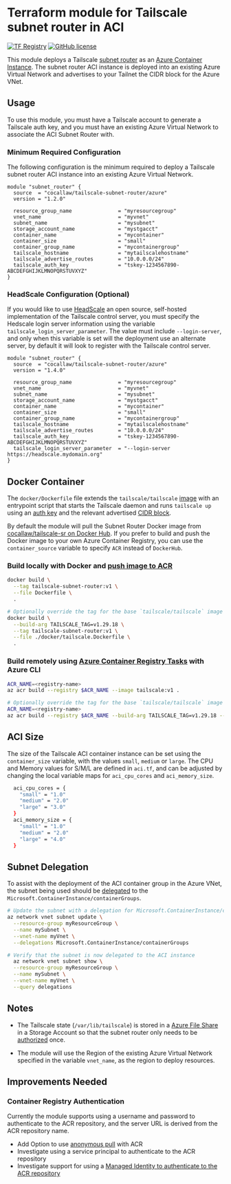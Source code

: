 # Terraform module for Tailscale subnet router in ACI
[![TF Registry](https://img.shields.io/badge/terraform-registry-blue.svg)](https://registry.terraform.io/modules/cocallaw/tailscale-subnet-router/azure/)
[![GitHub license](https://img.shields.io/github/license/cocallaw/terraform-azure-tailscale-subnet-router?color=orange)](https://github.com/cocallaw/terraform-azure-tailscale-subnet-router/blob/main/LICENSE)

This module deploys a Tailscale [subnet router][1] as an [Azure Container Instance][2]. The subnet router ACI instance is deployed into an existing Azure Virtual Network and advertises to your Tailnet the CIDR block for the Azure VNet.

## Usage
To use this module, you must have a Tailscale account to generate a Tailscale auth key, and you must have an existing Azure Virtual Network to associate the ACI Subnet Router with.

### Minimum Required Configuration
The following configuration is the minimum required to deploy a Tailscale subnet router ACI instance into an existing Azure Virtual Network.

```hcl
module "subnet_router" {
  source  = "cocallaw/tailscale-subnet-router/azure"
  version = "1.2.0"

  resource_group_name               = "myresourcegroup"
  vnet_name                         = "myvnet"
  subnet_name                       = "mysubnet"
  storage_account_name              = "mystgacct"
  container_name                    = "mycontainer"
  container_size                    = "small"
  container_group_name              = "mycontainergroup"
  tailscale_hostname                = "mytailscalehostname"
  tailscale_advertise_routes        = "10.0.0.0/24"
  tailscale_auth_key                = "tskey-1234567890-ABCDEFGHIJKLMNOPQRSTUVXYZ"
}
```
### HeadScale Configuration (Optional)
If you would like to use [HeadScale][14] an open source, self-hosted implementation of the Tailscale control server, you must specify the Hedscale login server information using the variable `tailscale_login_server_parameter`. The value must include `--login-server`, and only when this variable is set will the deployment use an alternate server, by default it will look to register with the Tailscale control server.


```hcl
module "subnet_router" {
  source  = "cocallaw/tailscale-subnet-router/azure"
  version = "1.4.0"

  resource_group_name               = "myresourcegroup"
  vnet_name                         = "myvnet"
  subnet_name                       = "mysubnet"
  storage_account_name              = "mystgacct"
  container_name                    = "mycontainer"
  container_size                    = "small"
  container_group_name              = "mycontainergroup"
  tailscale_hostname                = "mytailscalehostname"
  tailscale_advertise_routes        = "10.0.0.0/24"
  tailscale_auth_key                = "tskey-1234567890-ABCDEFGHIJKLMNOPQRSTUVXYZ"
  tailscale_login_server_parameter  = "--login-server https://headscale.mydomain.org"
}
```

## Docker Container
The `docker/Dockerfile` file extends the `tailscale/tailscale`
[image][3] with an entrypoint script that starts the Tailscale daemon and runs
`tailscale up` using an [auth key][4] and the relevant advertised [CIDR block][5].

By default the module will pull the Subnet Router Docker image from [cocallaw/tailscale-sr on Docker Hub][6]. If you prefer to build and push the Docker image to your own Azure Container Registry, you can use the `container_source` variable to specify `ACR` instead of `DockerHub`.

### Build locally with Docker and [push image to ACR][7]
```bash
docker build \
  --tag tailscale-subnet-router:v1 \
  --file Dockerfile \
  .

# Optionally override the tag for the base `tailscale/tailscale` image
docker build \
  --build-arg TAILSCALE_TAG=v1.29.18 \
  --tag tailscale-subnet-router:v1 \
  --file ./docker/tailscale.Dockerfile \
  .
```

### Build remotely using [Azure Container Registry Tasks][8] with Azure CLI
```bash
ACR_NAME=<registry-name>
az acr build --registry $ACR_NAME --image tailscale:v1 .

# Optionally override the tag for the base `tailscale/tailscale` image
ACR_NAME=<registry-name>
az acr build --registry $ACR_NAME --build-arg TAILSCALE_TAG=v1.29.18 --image tailscale:v1 .
```

## ACI Size
The size of the Tailscale ACI container instance can be set using the `container_size` variable, with the values `small`, `medium` or `large`. The CPU and Memory values for S/M/L are defined in `aci.tf`, and can be adjusted by changing the local variable maps for `aci_cpu_cores` and `aci_memory_size`. 
```bash
  aci_cpu_cores = {
    "small" = "1.0"
    "medium" = "2.0"
    "large" = "3.0"
  }
  aci_memory_size = {
    "small" = "1.0"
    "medium" = "2.0"
    "large" = "4.0"
  }
```
 
## Subnet Delegation 
To assist with the deployment of the ACI container group in the Azure VNet, the subnet being used should be [delegated][9] to the `Microsoft.ContainerInstance/containerGroups`.
```bash
# Update the subnet with a delegation for Microsoft.ContainerInstance/containerGroups
az network vnet subnet update \
  --resource-group myResourceGroup \
  --name mySubnet \
  --vnet-name myVnet \
  --delegations Microsoft.ContainerInstance/containerGroups

# Verify that the subnet is now delegated to the ACI instance
  az network vnet subnet show \
  --resource-group myResourceGroup \
  --name mySubnet \
  --vnet-name myVnet \
  --query delegations
```    
## Notes

- The Tailscale state (`/var/lib/tailscale`) is stored in a [Azure File Share][10] in a Storage Account so that the subnet router only needs to be [authorized][11] once.

- The module will use the Region of the existing Azure Virtual Network specified in the variable `vnet_name`, as the region to deploy resources.
## Improvements Needed

### Container Registry Authentication
Currently the module supports using a username and password to authenticate to the ACR repository, and the server URL is derived from the ACR repository name.
- Add Option to use [anonymous pull][12] with ACR
- Investigate using a service principal to authenticate to the ACR repository
- Investigate support for using a [Managed Identity to authenticate to the ACR repository][13]


[1]: https://tailscale.com/kb/1019/subnets/
[2]: https://docs.microsoft.com/azure/container-instances/container-instances-overview
[3]: https://hub.docker.com/r/tailscale/tailscale
[4]: https://tailscale.com/kb/1085/auth-keys/
[5]: https://tailscale.com/kb/1019/subnets/
[6]: https://hub.docker.com/r/cocallaw/tailscale-sr
[7]: https://docs.microsoft.com/azure/container-registry/container-registry-get-started-docker-cli?tabs=azure-cli
[8]: https://docs.microsoft.com/azure/container-registry/container-registry-tutorial-quick-task
[9]: https://docs.microsoft.com/azure/virtual-network/subnet-delegation-overview
[10]: https://docs.microsoft.com/azure/storage/files/storage-files-introduction
[11]: https://tailscale.com/kb/1099/device-authorization/
[12]: https://docs.microsoft.com/azure/container-registry/anonymous-pull-access
[13]: https://github.com/hashicorp/terraform-provider-azurerm/issues/15915
[14]: https://github.com/juanfont/headscale